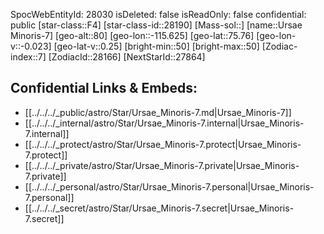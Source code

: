 ﻿---
location: [75.76,115.625,80]
type: Star
tags:
- astro/Star

---
SpocWebEntityId: 28030
isDeleted: false
isReadOnly: false
confidential: public
[star-class::F4]
[star-class-id::28190]
[Mass-sol::]
[name::Ursae Minoris-7]
[geo-alt::80]
[geo-lon::-115.625]
[geo-lat::75.76]
[geo-lon-v::-0.023]
[geo-lat-v::0.25]
[bright-min::50]
[bright-max::50]
[Zodiac-index::7]
[ZodiacId::28166]
[NextStarId::27864]



## Confidential Links & Embeds: 
- [[../../../_public/astro/Star/Ursae_Minoris-7.md|Ursae_Minoris-7]] 
- [[../../../_internal/astro/Star/Ursae_Minoris-7.internal|Ursae_Minoris-7.internal]] 
- [[../../../_protect/astro/Star/Ursae_Minoris-7.protect|Ursae_Minoris-7.protect]] 
- [[../../../_private/astro/Star/Ursae_Minoris-7.private|Ursae_Minoris-7.private]] 
- [[../../../_personal/astro/Star/Ursae_Minoris-7.personal|Ursae_Minoris-7.personal]] 
- [[../../../_secret/astro/Star/Ursae_Minoris-7.secret|Ursae_Minoris-7.secret]] 
